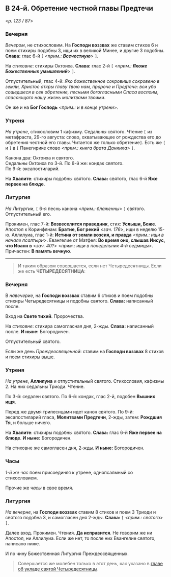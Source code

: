 ## В 24-й. Обретение честной главы Предтечи

<*p. 123 / 87*>

### Вечерня

*Вечером*, не стихословим. На **Господи воззвах** же ставим стихов 6 и поем стихиры подобны 3, 
ищи их в великой Минее, и другие 3 подобны. **Слава:** глас 6-й `[` <*прим.: **Всечестную***> `]`.

На *стиховне*: стихиры Октоиха. **Слава:** глас 2-й `[` <*прим.: **Якоже Божественных умышлений***> `]`.  

Отпустительный, глас 4-й: *Яко божественное сокровище сокровено в земли, Христос откры главу твою нам, 
пророче и Предтече: вси убо сошедшеся в сея обретение, песньми богогласными Спаса воспоим, спасающаго
нашу жизнь молитвами твоими*.   

Он же и на **Бог Господь** <*прим.: и в конце утрени*>. 

### Утреня

*На утрене*, стихословим 1 кафизму. Седальны святого. Чтение `[` из метафраста, 29-го августа: слово, 
охватывающее от рождества его до обретения честной его главы. Читается же только обретение`]`. 
Есть же `[` и `]` в `[` Панегирике слово <*прим.: книга брата Даниила*> `]`. 

Канона два: Октоиха и святого.   
Седальны Октоиха по 3-й. 
По 6-й же: кондак святого.  
По 9-й: эксапостиларий. 

На **Хвалите**: стихиры подобны святого. **Слава:** святого, глас 6-й **Яже первее на блюде**. 

### Литургия

*На Литургии*, `[` 6-я песнь канона <*прим.: блаженны*> `]` святого. 
Отпустительный его. 

Прокимен, глас 7-й: **Возвеселится праведник**, стих: **Услыши, Боже**. 
Апостол к Коринфянам: **Братие, Бог рекий** <*зач. 176*>, ищи в неделю 15-ю. 
Аллилуиа, глас 1-й: **Истина от земли возсия, и правда** <*прим.: ищи в начале псалтыри*>. 
Евангелие от Матфея: **Во время оно, слышав Иисус, что Иоанн в** <*зач. 40?*> 
<*прим.: ищи в понедельник 4-й седмицы*>. 
Причастен: **В память вечную**.

---

> И таким образом совершается, если нет Четыредесятницы. Если же есть **ЧЕТЫРЕДЕСЯТНИЦА**:

### Вечерня
 
В *навечерие*, на **Господи воззвах** ставим 6 стихов и поем подобны стихиры Четыредесятницы 
и подобны святого. **Слава:** написанный после. 

Вход на **Свете тихий**. Пророчества. 

На *стиховне*: стихира самогласная дня, 2-жды. **Слава:** написанный после. **И ныне:** Богородичен. 

Отпустительный святого. 

Если же день *Преждеосвященной*: ставим на **Господи воззвах** 8 стихов и поем стихиры выше.  

### Утреня

*На утрене*, **Аллилуиа** и отпустительный святого. Стихословия, кафизмы 2. На них седальны Триоди. 
Чтение. 

По 3-й: седален святого.
По 6-й: кондак, глас 2-й, подобен **Вышних ищя**. 

Перед же двумя трипеснцами идет канон святого. 
По 9-й: эксапостиларий гласа, **Молитвами Предтечи**, 2-жды, затем: **Рождшия Тя**, и больше ничего. 

На **Хвалите**: стихиры подобны святого. **Слава:** глас 6-й **Яже первее на блюде**. 
**И ныне:** Богородичен. 

На стиховне же самогласен дня, 2-жды. **И ныне:** Богородичен. 

### Часы

*1-й же час* поем присоединяя к утрене, однопсалмный со стихословием. 

Прочие же *часы* в свое время. 

### Литургия

*На вечерне*, на **Господи воззвах** ставим 8 стихов и поем 3 Триоди и святого подобна 3, 
и самогласен дня 2-жды. **Слава:** `[` <*прим.: святого*> `]`. 

Далее вход. Прокимен. Чтения. **Да исправится**. Не говорим же ни Апостол, ни Аллилуиа. 
Если же нет, то после них Евангелие святого, написано ниже. 

И по чину Божественная Литургия Преждеосвященных. 

> Совершается же молебен только в этот день, как указано 
> в [главе об укладе святой Четыредесятницы](../13_moving_cycle/A_07_MES_week1.md#Суббота).
